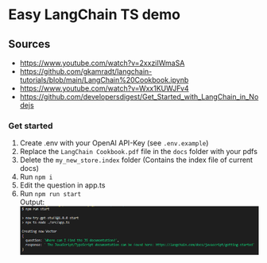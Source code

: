 # Easy LangChain TS demo
## Sources
- https://www.youtube.com/watch?v=2xxziIWmaSA
- https://github.com/gkamradt/langchain-tutorials/blob/main/LangChain%20Cookbook.ipynb
- https://www.youtube.com/watch?v=Wxx1KUWJFv4
- https://github.com/developersdigest/Get_Started_with_LangChain_in_Nodejs

### Get started
1. Create .env with your OpenAI API-Key (see `.env.example`)
2. Replace the `LangChain Cookbook.pdf` file in the `docs` folder with your pdfs
3. Delete the `my_new_store.index` folder (Contains the index file of current docs)
4. Run `npm i`
5. Edit the question in app.ts
6. Run `npm run start`\
   Output:
![](output_demo.png)
